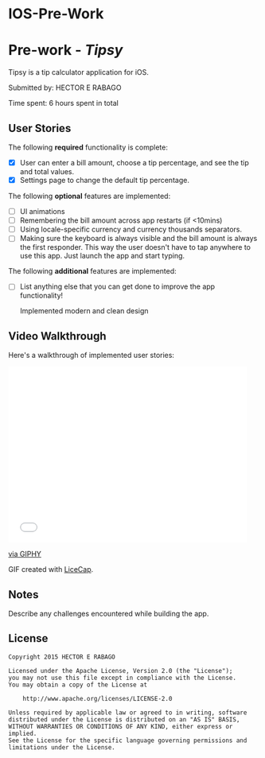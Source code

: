 # IOS-Pre-Work
# Pre-work - *Tipsy*

Tipsy is a tip calculator application for iOS.

Submitted by: HECTOR E RABAGO

Time spent: 6 hours spent in total

## User Stories

The following **required** functionality is complete:

* [X] User can enter a bill amount, choose a tip percentage, and see the tip and total values.
* [X] Settings page to change the default tip percentage.

The following **optional** features are implemented:
* [ ] UI animations
* [ ] Remembering the bill amount across app restarts (if <10mins)
* [ ] Using locale-specific currency and currency thousands separators.
* [ ] Making sure the keyboard is always visible and the bill amount is always the first responder. This way the user doesn't have to tap anywhere to use this app. Just launch the app and start typing.

The following **additional** features are implemented:

- [ ] List anything else that you can get done to improve the app functionality!

	Implemented modern and clean design

## Video Walkthrough 

Here's a walkthrough of implemented user stories:

<iframe src="//giphy.com/embed/3oreR5D6gU2Az5sLde" width="480" height="355" frameBorder="0" class="giphy-embed" allowFullScreen></iframe><p><a href="http://giphy.com/gifs/3oreR5D6gU2Az5sLde">via GIPHY</a></p>

GIF created with [LiceCap](http://www.cockos.com/licecap/).

## Notes

Describe any challenges encountered while building the app.

## License

    Copyright 2015 HECTOR E RABAGO

    Licensed under the Apache License, Version 2.0 (the "License");
    you may not use this file except in compliance with the License.
    You may obtain a copy of the License at

        http://www.apache.org/licenses/LICENSE-2.0

    Unless required by applicable law or agreed to in writing, software
    distributed under the License is distributed on an "AS IS" BASIS,
    WITHOUT WARRANTIES OR CONDITIONS OF ANY KIND, either express or implied.
    See the License for the specific language governing permissions and
    limitations under the License.
